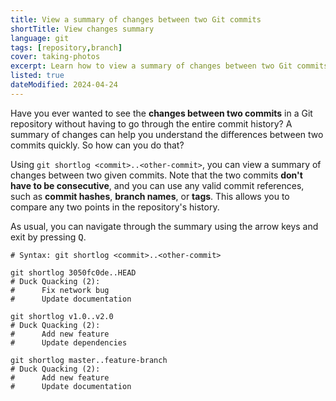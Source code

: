 ```yaml
---
title: View a summary of changes between two Git commits
shortTitle: View changes summary
language: git
tags: [repository,branch]
cover: taking-photos
excerpt: Learn how to view a summary of changes between two Git commits, using a single command.
listed: true
dateModified: 2024-04-24
---
```


Have you ever wanted to see the **changes between two commits** in a Git repository without having to go through the entire commit history? A summary of changes can help you understand the differences between two commits quickly. So how can you do that?

Using `git shortlog <commit>..<other-commit>`, you can view a summary of changes between two given commits. Note that the two commits **don't have to be consecutive**, and you can use any valid commit references, such as **commit hashes**, **branch names**, or **tags**. This allows you to compare any two points in the repository's history.

As usual, you can navigate through the summary using the arrow keys and exit by pressing <kbd>Q</kbd>.

```shell
# Syntax: git shortlog <commit>..<other-commit>

git shortlog 3050fc0de..HEAD
# Duck Quacking (2):
#      Fix network bug
#      Update documentation

git shortlog v1.0..v2.0
# Duck Quacking (2):
#      Add new feature
#      Update dependencies

git shortlog master..feature-branch
# Duck Quacking (2):
#      Add new feature
#      Update documentation
```

